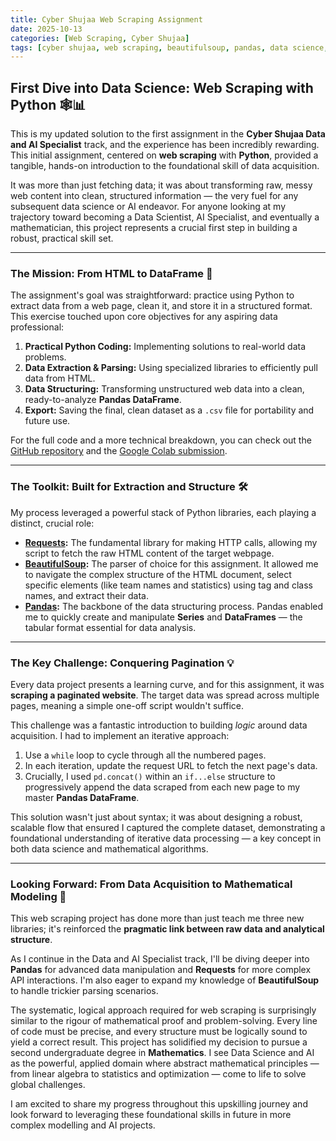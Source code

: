 ```yaml
---
title: Cyber Shujaa Web Scraping Assignment
date: 2025-10-13
categories: [Web Scraping, Cyber Shujaa]
tags: [cyber shujaa, web scraping, beautifulsoup, pandas, data science, data analysis, requests]
---
```


## **First Dive into Data Science: Web Scraping with Python 🕸️📊**

This is my updated solution to the first assignment in the **Cyber Shujaa Data and 
AI Specialist** track, and the experience has been incredibly rewarding. This initial 
assignment, centered on **web scraping** with **Python**, provided a tangible, hands-on 
introduction to the foundational skill of data acquisition.

It was more than just fetching data; it was about transforming raw, messy web content 
into clean, structured information — the very fuel for any subsequent data science 
or AI endeavor. For anyone looking at my trajectory toward becoming a Data Scientist, 
AI Specialist, and eventually a mathematician, this project represents a crucial 
first step in building a robust, practical skill set.

-----

### **The Mission: From HTML to DataFrame** 🎯

The assignment's goal was straightforward: practice using Python to extract data 
from a web page, clean it, and store it in a structured format. This exercise touched 
upon core objectives for any aspiring data professional:

1.  **Practical Python Coding:** Implementing solutions to real-world data problems.
2.  **Data Extraction & Parsing:** Using specialized libraries to efficiently pull 
data from HTML.   
3.  **Data Structuring:** Transforming unstructured web data into a clean, 
ready-to-analyze **Pandas DataFrame**.
4.  **Export:** Saving the final, clean dataset as a `.csv` file for portability 
and future use.

For the full code and a more technical breakdown, you can check out the [GitHub repository](https://github.com/nadupoy/Cyber-Shujaa---Web-Scraping) and the [Google Colab submission](https://colab.research.google.com/drive/1plbhwdRXuqQXqgncfocjvGL6ntMn_eVj?usp=sharing).

-----

### **The Toolkit: Built for Extraction and Structure** 🛠️

My process leveraged a powerful stack of Python libraries, each playing a distinct, 
crucial role:

  * **[Requests](https://requests.readthedocs.io/en/latest):** The fundamental library 
for making HTTP calls, allowing my script to fetch the raw HTML content of the target 
webpage.
  * **[BeautifulSoup](https://www.crummy.com/software/BeautifulSoup/bs4/doc):** 
The parser of choice for this assignment. It allowed me to navigate the complex 
structure of the HTML document, select specific elements (like team names and 
statistics) using tag and class names, and extract their data.
  * **[Pandas](https://pandas.pydata.org/docs/index.html):** The backbone of the 
data structuring process. Pandas enabled me to quickly create and manipulate **Series** 
and **DataFrames** — the tabular format essential for data analysis.

-----

### **The Key Challenge: Conquering Pagination** 💡

Every data project presents a learning curve, and for this assignment, it was **scraping 
a paginated website**. The target data was spread across multiple pages, meaning 
a simple one-off script wouldn't suffice.

This challenge was a fantastic introduction to building *logic* around data acquisition. 
I had to implement an iterative approach:

1.  Use a `while` loop to cycle through all the numbered pages.
2.  In each iteration, update the request URL to fetch the next page's data.
3.  Crucially, I used `pd.concat()` within an `if...else` structure to progressively 
append the data scraped from each new page to my master **Pandas DataFrame**.

This solution wasn't just about syntax; it was about designing a robust, scalable 
flow that ensured I captured the complete dataset, demonstrating a foundational 
understanding of iterative data processing — a key concept in both data science and 
mathematical algorithms.

-----

### **Looking Forward: From Data Acquisition to Mathematical Modeling** 🌱

This web scraping project has done more than just teach me three new libraries; 
it's reinforced the **pragmatic link between raw data and analytical structure**.

As I continue in the Data and AI Specialist track, I'll be diving deeper into **Pandas** 
for advanced data manipulation and **Requests** for more complex API interactions. 
I'm also eager to expand my knowledge of **BeautifulSoup** to handle trickier 
parsing scenarios.

The systematic, logical approach required for web scraping is surprisingly similar 
to the rigour of mathematical proof and problem-solving. Every line of code must 
be precise, and every structure must be logically sound to yield a correct result. 
This project has solidified my decision to pursue a second undergraduate degree in 
**Mathematics**. I see Data Science and AI as the powerful, applied domain where 
abstract mathematical principles — from linear algebra to statistics and optimization — 
come to life to solve global challenges.

I am excited to share my progress throughout this upskilling journey and look 
forward to leveraging these foundational skills in future in more complex modelling 
and AI projects.
